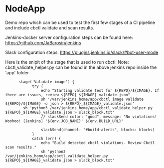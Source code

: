# NodeApp

Demo repo which can be used to test the first few stages of a CI pipeline and include cbctl validate and scan results.

Jenkins-docker server configuration steps can be found here: https://github.com/JaBarosin/jenkins

Slack configuration steps: https://plugins.jenkins.io/slack/#bot-user-mode

Here is the snipit of the stage that is used to run cbctl:
    Note: cbctl_validate_helper.py can be found in the above jenkins repo inside the 'app' folder
```
    - stage('Validate image') {
            try {
                echo "Starting validate test for ${REPO}/${IMAGE}. If there are issues, review ${REPO}_${IMAGE}_validate.json"
                sh '/var/jenkins_home/app/cbctl image validate ${REPO}/${IMAGE} -o json > ${REPO}_${IMAGE}_validate.json'
		sh 'python3 /var/jenkins_home/app/cbctl_validate_helper.py ${REPO}_${IMAGE}_validate.json > slack_block.txt' 
                // slackSend color: "good", message: "No violations! Woohoo! [Jenkins] '${env.JOB_NAME}' ${env.BUILD_URL}"  
                
                slackSend(channel: "#build-alerts", blocks: blocks)
            } 
            catch (err) { 
                echo "Build detected cbctl violations. Review Cbctl scan results." 
                sh 'python3 /var/jenkins_home/app/cbctl_validate_helper.py ${REPO}_${IMAGE}_validate.json > slack_block.txt'
```

